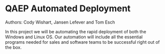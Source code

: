 # QAEP Automated Deployment

Authors: Cody Wishart, Jansen Lefever and Tom Esch

In this project we will be automating the rapid deployment of both the Windows and Linux OS. Our automation will include all the essential programs needed for sales and software teams to be successful right out of the box. 

